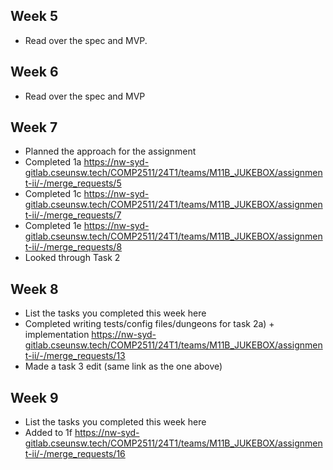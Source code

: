 ## Week 5

- Read over the spec and MVP.

## Week 6

- Read over the spec and MVP

## Week 7

- Planned the approach for the assignment
- Completed 1a 
https://nw-syd-gitlab.cseunsw.tech/COMP2511/24T1/teams/M11B_JUKEBOX/assignment-ii/-/merge_requests/5
- Completed 1c
https://nw-syd-gitlab.cseunsw.tech/COMP2511/24T1/teams/M11B_JUKEBOX/assignment-ii/-/merge_requests/7
- Completed 1e
https://nw-syd-gitlab.cseunsw.tech/COMP2511/24T1/teams/M11B_JUKEBOX/assignment-ii/-/merge_requests/8
- Looked through Task 2

## Week 8

- List the tasks you completed this week here
- Completed writing tests/config files/dungeons for task 2a) + implementation
https://nw-syd-gitlab.cseunsw.tech/COMP2511/24T1/teams/M11B_JUKEBOX/assignment-ii/-/merge_requests/13
- Made a task 3 edit (same link as the one above)

## Week 9

- List the tasks you completed this week here
- Added to 1f 
https://nw-syd-gitlab.cseunsw.tech/COMP2511/24T1/teams/M11B_JUKEBOX/assignment-ii/-/merge_requests/16